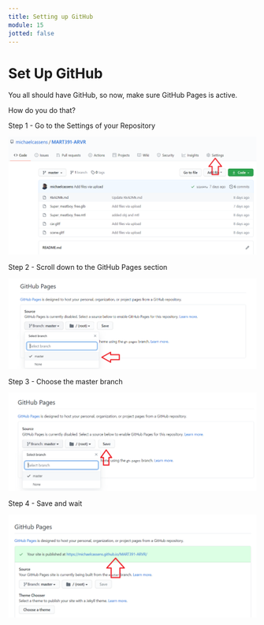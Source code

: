 ```yaml
---
title: Setting up GitHub
module: 15
jotted: false
---
```


# Set Up GitHub

You all should have GitHub, so now, make sure GitHub Pages is active.

How do you do that?

Step 1 - Go to the Settings of your Repository

<img src="../imgs/Step1.png">

Step 2 - Scroll down to the GitHub Pages section

<img src="../imgs/Step2.png">

Step 3 - Choose the master branch

<img src="../imgs/Step3.png">

Step 4 - Save and wait

<img src="../imgs/Step4.png">
